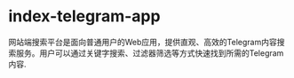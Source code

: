 # index-telegram-app
网站端搜索平台是面向普通用户的Web应用，提供直观、高效的Telegram内容搜索服务。用户可以通过关键字搜索、过滤器筛选等方式快速找到所需的Telegram内容.
